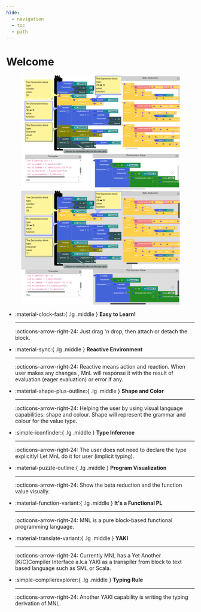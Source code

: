 ```yaml
---
hide:
  - navigation
  - toc
  - path
---
```


# Welcome

<figure markdown="span">

![f-identity](assets/images/welcome_light.png#only-light)
![f-identity](assets/images/welcome_dark.png#only-dark)

</figure>

<div class="grid cards" markdown>

-   :material-clock-fast:{ .lg .middle } __Easy to Learn!__

    ---
    :octicons-arrow-right-24: Just drag 'n drop, then attach or detach the block.

-   :material-sync:{ .lg .middle } __Reactive Environment__

    ---
    :octicons-arrow-right-24: Reactive means action and reaction. When user makes any changes , MnL will response it with the result of evaluation (eager evaluation) or error if any.

-   :material-shape-plus-outline:{ .lg .middle } __Shape and Color__

    ---
    :octicons-arrow-right-24: Helping the user by using visual language capabilities: shape and colour. Shape will represent the grammar and colour for the value type.

-   :simple-iconfinder:{ .lg .middle } __Type Inference__

    ---

    :octicons-arrow-right-24: The user does not need to declare the type explicitly! Let MnL do it for user (implicit typing).

-   :material-puzzle-outline:{ .lg .middle } __Program Visualization__

    ---

    :octicons-arrow-right-24: Show the beta reduction and the function value visually.

-   :material-function-variant:{ .lg .middle } __It's a Functional PL__

    ---

    :octicons-arrow-right-24: MNL is a pure block-based functional programming language.

-   :material-translate-variant:{ .lg .middle } __YAKI__

    ---

    :octicons-arrow-right-24: Currently MNL has a Yet Another [K/C]Compiler Interface a.k.a YAKI as a transpiler from block to text based language such as SML or Scala.

-   :simple-compilerexplorer:{ .lg .middle } __Typing Rule__

    ---

    :octicons-arrow-right-24: Another YAKI capability is writing the typing derivation of MNL.

</div>
